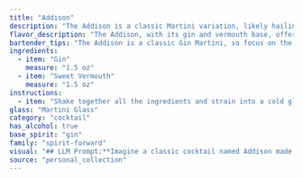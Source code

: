 ```yaml
---
title: "Addison"
description: "The Addison is a classic Martini variation, likely hailing from the early 20th century.  This gin-based cocktail is part of the Martini family, known for its dry, crisp flavor profile and elegant presentation. "
flavor_description: "The Addison, with its gin and vermouth base, offers a sophisticated and refreshing taste. The botanicals of the gin shine through, creating a bright and complex flavor profile with notes of juniper, citrus, and spice. The vermouth adds a touch of dryness and herbal complexity, balancing the gin's boldness. The result is a well-rounded cocktail that is both invigorating and elegant. "
bartender_tips: "The Addison is a classic Gin Martini, so focus on the gin!  Choose a quality gin with distinct botanicals for a complex flavor profile.  Chill your glass and gin for a crisp experience.  Use a good vermouth for depth, but don't overdo it.  Stir gently to avoid diluting, and garnish with a lemon twist for a touch of citrus. "
ingredients:
  - item: "Gin"
    measure: "1.5 oz"
  - item: "Sweet Vermouth"
    measure: "1.5 oz"
instructions:
  - item: "Shake together all the ingredients and strain into a cold glass."
glass: "Martini Glass"
category: "cocktail"
has_alcohol: true
base_spirit: "gin"
family: "spirit-forward"
visual: "## LLM Prompt:**Imagine a classic cocktail named Addison made with gin and vermouth. Describe its appearance in detail, considering the following elements:*** **Color:** What is the overall hue of the cocktail? Is it clear, cloudy, or tinted? Is there a specific shade of color, like a pale gold, deep ruby, or a vibrant emerald?* **Texture:** Is it a smooth, clear liquid? Does it have any visible swirls or layers? Does it have any ice chunks or garnishes that contribute to its texture?* **Garnish:** What, if anything, adorns the top of the cocktail? Consider the color, shape, and size of the garnish. * **Glassware:** What type of glass is the cocktail served in? Is it a classic martini glass, a coupe, or a rocks glass? What effect does the glassware have on the overall appearance of the drink?**Remember to use vivid imagery and sensory details to bring the appearance of the Addison to life.** "
source: "personal_collection"
---
```


